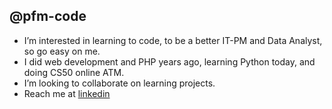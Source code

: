 ## @pfm-code
- I’m interested in learning to code, to be a better IT-PM and Data Analyst, so go easy on me. 
- I did web development and PHP years ago, learning Python today, and doing CS50 online ATM.
- I’m looking to collaborate on learning projects. 
- Reach me at [linkedin](https://www.linkedin.com/in/philipmarkwick/)

<!---
pfm-code/pfm-code is a ✨ special ✨ repository because its `README.md` (this file) appears on your GitHub profile.
You can click the Preview link to take a look at your changes.
--->
